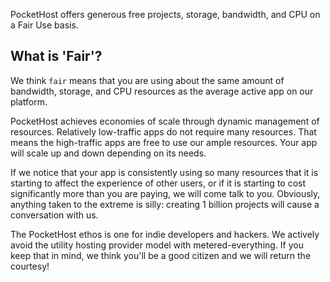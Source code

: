 PocketHost offers generous free projects, storage, bandwidth, and CPU on a Fair Use basis.

## What is 'Fair'?

We think `fair` means that you are using about the same amount of bandwidth, storage, and CPU resources as the average active app on our platform.

PocketHost achieves economies of scale through dynamic management of resources. Relatively low-traffic apps do not require many resources. That means the high-traffic apps are free to use our ample resources. Your app will scale up and down depending on its needs.

If we notice that your app is consistently using so many resources that it is starting to affect the experience of other users, or if it is starting to cost significantly more than you are paying, we will come talk to you. Obviously, anything taken to the extreme is silly: creating 1 billion projects will cause a conversation with us.

The PocketHost ethos is one for indie developers and hackers. We actively avoid the utility hosting provider model with metered-everything. If you keep that in mind, we think you'll be a good citizen and we will return the courtesy!
